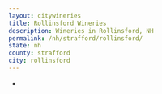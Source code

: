 ```yaml
---
layout: citywineries
title: Rollinsford Wineries
description: Wineries in Rollinsford, NH
permalink: /nh/strafford/rollinsford/
state: nh
county: strafford
city: rollinsford
---
```

-
